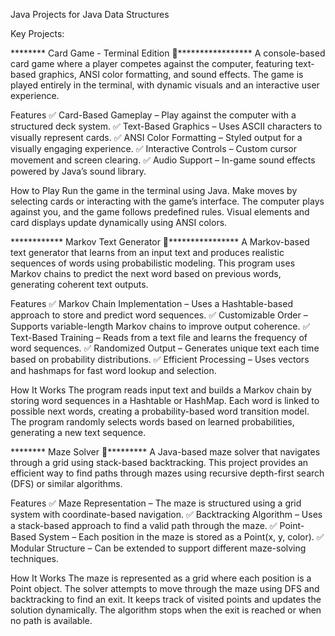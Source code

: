 Java Projects for Java Data Structures

Key Projects:

******** Card Game - Terminal Edition 🎴*****************
A console-based card game where a player competes against the computer, featuring text-based graphics, ANSI color formatting, and sound effects. The game is played entirely in the terminal, with dynamic visuals and an interactive user experience.

Features
✅ Card-Based Gameplay – Play against the computer with a structured deck system.
✅ Text-Based Graphics – Uses ASCII characters to visually represent cards.
✅ ANSI Color Formatting – Styled output for a visually engaging experience.
✅ Interactive Controls – Custom cursor movement and screen clearing.
✅ Audio Support – In-game sound effects powered by Java’s sound library.

How to Play
Run the game in the terminal using Java.
Make moves by selecting cards or interacting with the game’s interface.
The computer plays against you, and the game follows predefined rules.
Visual elements and card displays update dynamically using ANSI colors.


************ Markov Text Generator 📜****************
A Markov-based text generator that learns from an input text and produces realistic sequences of words using probabilistic modeling. This program uses Markov chains to predict the next word based on previous words, generating coherent text outputs.

Features
✅ Markov Chain Implementation – Uses a Hashtable-based approach to store and predict word sequences.
✅ Customizable Order – Supports variable-length Markov chains to improve output coherence.
✅ Text-Based Training – Reads from a text file and learns the frequency of word sequences.
✅ Randomized Output – Generates unique text each time based on probability distributions.
✅ Efficient Processing – Uses vectors and hashmaps for fast word lookup and selection.

How It Works
The program reads input text and builds a Markov chain by storing word sequences in a Hashtable or HashMap.
Each word is linked to possible next words, creating a probability-based word transition model.
The program randomly selects words based on learned probabilities, generating a new text sequence.


******** Maze Solver 🏁*********
A Java-based maze solver that navigates through a grid using stack-based backtracking. This project provides an efficient way to find paths through mazes using recursive depth-first search (DFS) or similar algorithms.

Features
✅ Maze Representation – The maze is structured using a grid system with coordinate-based navigation.
✅ Backtracking Algorithm – Uses a stack-based approach to find a valid path through the maze.
✅ Point-Based System – Each position in the maze is stored as a Point(x, y, color).
✅ Modular Structure – Can be extended to support different maze-solving techniques.

How It Works
The maze is represented as a grid where each position is a Point object.
The solver attempts to move through the maze using DFS and backtracking to find an exit.
It keeps track of visited points and updates the solution dynamically.
The algorithm stops when the exit is reached or when no path is available.

